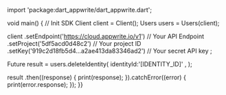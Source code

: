 import 'package:dart_appwrite/dart_appwrite.dart';

void main() { // Init SDK
  Client client = Client();
  Users users = Users(client);

  client
    .setEndpoint('https://cloud.appwrite.io/v1') // Your API Endpoint
    .setProject('5df5acd0d48c2') // Your project ID
    .setKey('919c2d18fb5d4...a2ae413da83346ad2') // Your secret API key
  ;

  Future result = users.deleteIdentity(
    identityId:'[IDENTITY_ID]' ,
  );

  result
    .then((response) {
      print(response);
    }).catchError((error) {
      print(error.response);
  });
}}